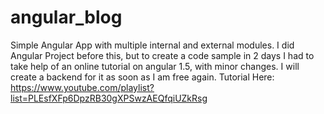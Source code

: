 # angular_blog
Simple Angular App with multiple internal and external modules.  I did Angular Project before this, but to create a code sample in 2 days I had to take help of an online tutorial on angular 1.5, with minor changes. I will create a backend for it as soon as I am free again.
Tutorial Here: https://www.youtube.com/playlist?list=PLEsfXFp6DpzRB30gXPSwzAEQfqiUZkRsg
